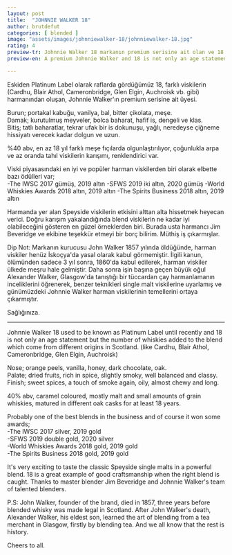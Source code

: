 ```yaml
---
layout: post
title:  "JOHNNIE WALKER 18"
author: brutdefut
categories: [ blended ]
image: "assets/images/johnniewalker-18/johnniewalker-18.jpg"
rating: 4
preview-tr: Johnnie Walker 18 markanın premium serisine ait olan ve 18 farklı viskinin harmanlanması neticesinde ortaya çıkan üyesi.    
preview-en: A premium Johnnie Walker and 18 is not only an age statement but the number of whiskies added to the blend.  

---
```


Eskiden Platinum Label olarak raflarda gördüğümüz 18, farklı viskilerin (Cardhu, Blair Athol, Cameronbridge, Glen Elgin, Auchroisk vb. gibi) harmanından oluşan, Johnnie Walker'ın premium serisine ait üyesi.  

Burun; portakal kabuğu, vanilya, bal, bitter çikolata, meşe.  
Damak; kurutulmuş meyveler, bolca baharat, hafif is, dengeli ve klas.  
Bitiş; tatlı baharatlar, tekrar ufak bir is dokunuşu, yağlı, neredeyse çiğneme hissiyatı verecek kadar dolgun ve uzun.  
 
%40 abv, en az 18 yıl farklı meşe fıçılarda olgunlaştırılıyor, çoğunlukla arpa ve az oranda tahıl viskilerin karışımı, renklendirici var. 

Viski piyasasındaki en iyi ve popüler harman viskilerden biri olarak elbette bazı ödülleri var;  
-The IWSC 2017 gümüş, 2019 altın
-SFWS 2019 iki altın, 2020 gümüş
-World Whiskies Awards 2018 altın, 2019 altın
-The Spirits Business 2018 altın, 2019 altın

Harmanda yer alan Speyside viskilerin etkisini alttan alta hissetmek heyecan verici. Doğru karışım yakalandığında blend viskilerin ne kadar iyi olabileceğini gösteren en güzel örneklerden biri. Burada usta harmancı Jim Beveridge ve ekibine teşekkür etmeyi bir borç bilirim. Müthiş iş çıkarmışlar. 

Dip Not: Markanın kurucusu John Walker 1857 yılında öldüğünde, harman viskiler henüz İskoçya'da yasal olarak kabul görmemiştir. İlgili kanun, ölümünden sadece 3 yıl sonra, 1860'da kabul edilerek, harman viskiler ülkede meşru hale gelmiştir. Daha sonra işin başına geçen büyük oğul Alexander Walker, Glasgow'da tanıştığı bir tüccardan çay harmanlamanın inceliklerini öğrenerek, benzer teknikleri single malt viskilerine uyarlamış ve günümüzdeki Johnnie Walker harman viskilerinin temellerini ortaya çıkarmıştır. 

Sağlığınıza.
 
-----------------------------------------------

<p id="english"></p>

Johnnie Walker 18 used to be known as Platinum Label until recently and 18 is not only an age statement but the number of whiskies added to the blend which come from different origins in Scotland. (like Cardhu, Blair Athol, Cameronbridge, Glen Elgin, Auchroisk)

Nose; orange peels, vanilla, honey, dark chocolate, oak.  
Palate; dried fruits, rich in spice, slightly smoky, well balanced and classy.  
Finish; sweet spices, a touch of smoke again, oily, almost chewy and long.  

40% abv, caramel coloured, mostly malt and small amounts of grain whiskies, matured in different oak casks for at least 18 years.

Probably one of the best blends in the business and of course it won some awards;  
-The IWSC 2017 silver, 2019 gold  
-SFWS 2019 double gold, 2020 silver  
-World Whiskies Awards 2018 gold, 2019 gold  
-The Spirits Business 2018 gold, 2019 gold  

It's very exciting to taste the classic Speyside single malts in a powerful blend. 18 is a great example of good craftsmanship when the right blend is caught. Thanks to master blender Jim Beveridge and Johnnie Walker's team of talented blenders.  

P.S: John Walker, founder of the brand, died in 1857, three years before blended whisky was made legal in Scotland. After John Walker's death, Alexander Walker, his eldest son, learned the art of blending from a tea merchant in Glasgow, firstly by blending tea. And we all know that the rest is history.  

Cheers to all.   
  

